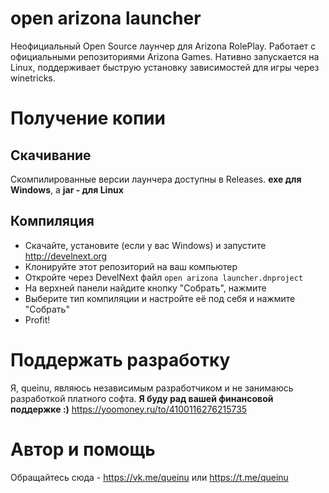 # open arizona launcher
Неофициальный Open Source лаунчер для Arizona RolePlay. Работает с официальными репозиториями Arizona Games. Нативно запускается на Linux, поддерживает быструю установку зависимостей для игры через winetricks.

# Получение копии
## Скачивание
Скомпилированные версии лаунчера доступны в Releases. **exe для Windows**, а **jar - для Linux**
## Компиляция
- Скачайте, установите (если у вас Windows) и запустите http://develnext.org
- Клонируйте этот репозиторий на ваш компьютер
- Откройте через DevelNext файл `open arizona launcher.dnproject`
- На верхней панели найдите кнопку "Собрать", нажмите
- Выберите тип компиляции и настройте её под себя и нажмите "Собрать"
- Profit!

# Поддержать разработку
Я, queinu, являюсь независимым разработчиком и не занимаюсь разработкой платного софта. **Я буду рад вашей финансовой поддержке :)**
https://yoomoney.ru/to/4100116276215735

# Автор и помощь
Обращайтесь сюда - https://vk.me/queinu или https://t.me/queinu
